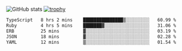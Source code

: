 ![GitHub stats](https://github-readme-stats.vercel.app/api?username=ksk001100&show_icons=true&theme=tokyonight)
[![trophy](https://github-profile-trophy.vercel.app/?username=ksk001100&theme=onedark)](https://github.com/ryo-ma/github-profile-trophy)

<!--START_SECTION:waka-->

```txt
TypeScript   8 hrs 2 mins    ███████████████▒░░░░░░░░░   60.99 %
Ruby         4 hrs 5 mins    ███████▓░░░░░░░░░░░░░░░░░   31.06 %
ERB          25 mins         ▓░░░░░░░░░░░░░░░░░░░░░░░░   03.19 %
JSON         18 mins         ▓░░░░░░░░░░░░░░░░░░░░░░░░   02.28 %
YAML         12 mins         ▒░░░░░░░░░░░░░░░░░░░░░░░░   01.54 %
```

<!--END_SECTION:waka-->

